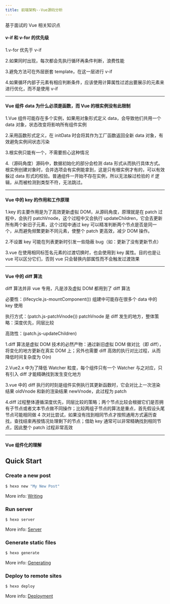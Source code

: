 ```yaml
---
title: 前端架构--Vue源码分析
---
```


基于面试的 Vue 相关知识点

<!-- Welcome to [Hexo](https://hexo.io/)! This is your very first post. Check [documentation](https://hexo.io/docs/) for more info. If you get any problems when using Hexo, you can find the answer in [troubleshooting](https://hexo.io/docs/troubleshooting.html) or you can ask me on [GitHub](https://github.com/hexojs/hexo/issues). -->

#### v-if 和 v-for 的优先级

1.v-for 优先于 v-if

2.如果同时出现，每次都会先执行循环再条件判断，浪费性能

3.避免方法可在外层嵌套 template，在这一层进行 v-if

4.如果循环内部子元素有相应判断条件，应该使用计算属性过滤出要展示的元素来进行优化，而不是使用 v-if

---

#### Vue 组件 data 为什么必须是函数，而 Vue 的根实例没有此限制

1.Vue 组件可能存在多个实例，如果用对象形式定义 data，会导致他们共用一个 data 对象，状态改变将影响所有组件实例

2.采用函数形式定义，在 initData 时会将其作为工厂函数返回全新 data 对象，有效避免实例间状态污染

3.根实例只能有一个，不需要担心这种情况

4.（源码角度）源码中，数据初始化的部分会检测 data 形式从而执行具体方式。根实例创建对象时，合并选项会有实例能拿到，这是只有根实例才有的，可以有效躲过 data 形式的校验。普通组件一开始不存在实例，所以无法躲过检验的 if 逻辑，从而被检测到类型不符，无法跳过。

---

#### Vue 中的 key 的作用和工作原理

1.key 的主要作用是为了高效更新虚拟 DOM，从源码角度，原理就是在 patch 过程中，会执行 patchVnode，这个过程中又会执行 updateChildren，它会去更新所有两个新旧子元素，这个过程中通过 key 可以精准判断两个节点是否是同一个，从而避免频繁更新不同元素，使整个 patch 更高效，减少 DOM 操作。

2.不设置 key 可能在列表更新时引发一些隐蔽 bug（如：更新了没有更新节点）

3.vue 在使用相同标签名元素的过渡切换时，也会使用到 key 属性。目的也是让 vue 可以区分它们，否则 vue 只会替换内部属性而不会触发过渡效果

---

#### Vue 中的 diff 算法

diff 算法并非 vue 专用，凡是涉及虚拟 DOM 都用到了 diff 算法

必要性：(lifecycle.js-mountComponent()) 组建中可能存在很多个 data 中的 key 使用

执行方式：(patch.js-patchVnode()) patchVnode 是 diff 发生的地方，整体策略：深度优先，同层比较

高效性：(patch.js-updateChildren)

1.diff 算法是虚拟 DOM 技术的必然产物：通过新旧虚拟 DOM 做对比（即 diff），将变化的地方更新在真实 DOM 上；另外也需要 diff 高效的执行对比过程，从而降低时间复杂度为 O(n)

2.Vue2.x 中为了降低 Watcher 粒度，每个组件只有一个 Watcher 与之对应，只有引入 diff 才能精确找到发生变化地方

3.vue 中的 diff 执行的时刻是组件实例执行其更新函数时，它会对比上一次渲染结果 oldVnode 和新的渲染结果 newVnode，此过程为 patch

4.diff 过程整体遵循深度优先，同层比较的策略；两个节点比较会根据它们是否拥有子节点或者文本节点做不同操作；比较两组子节点的算法是重点，首先假设头尾节点可能相同做 4 次对比尝试，如果没有找到相同节点才按照通用方式遍历查找，查找结束再按情况处理剩下的节点；借助 key 通常可以非常精确找到相同节点，因此整个 patch 过程非常高效

---

#### Vue 组件化的理解

## Quick Start

### Create a new post

```bash
$ hexo new "My New Post"
```

More info: [Writing](https://hexo.io/docs/writing.html)

### Run server

```bash
$ hexo server
```

More info: [Server](https://hexo.io/docs/server.html)

### Generate static files

```bash
$ hexo generate
```

More info: [Generating](https://hexo.io/docs/generating.html)

### Deploy to remote sites

```bash
$ hexo deploy
```

More info: [Deployment](https://hexo.io/docs/one-command-deployment.html)
